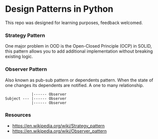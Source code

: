 # Design Patterns in Python

This repo was designed for learning purposes, feedback welcomed.

### Strategy Pattern ###

One major problem in OOD is the Open-Closed Principle (OCP) in SOLID, this pattern allows
you to add additional implementation without breaking existing logic.

### Observer Pattern ###

Also known as pub-sub pattern or dependents pattern. When the state of one changes its dependents are notified.
A one to many relationship.

                |------ Observer
    Subject --- |------ Observer
                |------ Observer

### Resources ###
- https://en.wikipedia.org/wiki/Strategy_pattern
- https://en.wikipedia.org/wiki/Observer_pattern
